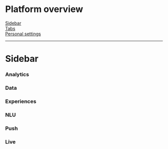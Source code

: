 # Platform overview                  
[Sidebar](sidebar/sidebar.md)                                   
[Tabs](tabs/tabs.md)      
[Personal settings](settinhgs/settings.md)     

______________

# Sidebar
### Analytics
### Data
### Experiences
### NLU
### Push
### Live
